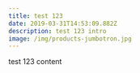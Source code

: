 ```yaml
---
title: test 123
date: 2019-03-31T14:53:09.882Z
description: test 123 intro
image: /img/products-jumbotron.jpg
---
```

test 123 content

